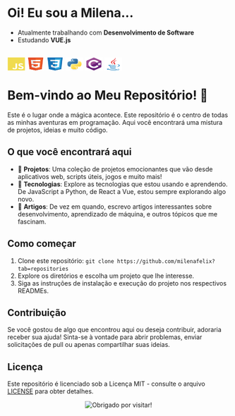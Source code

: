 <h1>Oi! Eu sou a Milena...</h1>

- Atualmente trabalhando com **Desenvolvimento de Software**
- Estudando **VUE.js**

<div style="display: inline_block"><br>
  <img align="center" alt="Mi-Js" height="30" width="40" src="https://raw.githubusercontent.com/devicons/devicon/master/icons/javascript/javascript-plain.svg">
  <img align="center" alt="Mi-HTML" height="30" width="40" src="https://raw.githubusercontent.com/devicons/devicon/master/icons/html5/html5-original.svg">
  <img align="center" alt="Mi-CSS" height="30" width="40" src="https://raw.githubusercontent.com/devicons/devicon/master/icons/css3/css3-original.svg">
  <img align="center" alt="Mi-Python" height="30" width="40" src="https://raw.githubusercontent.com/devicons/devicon/master/icons/python/python-original.svg">
  <img align="center" alt="Mi-Csharp" height="30" width="40" src="https://raw.githubusercontent.com/devicons/devicon/master/icons/csharp/csharp-original.svg">
  <img align="center" alt="Mi-Java" height="30" width="40" src="https://raw.githubusercontent.com/devicons/devicon/master/icons/java/java-original.svg">

</div>

# Bem-vindo ao Meu Repositório! 🚀

Este é o lugar onde a mágica acontece. Este repositório é o centro de todas as minhas aventuras em programação. Aqui você encontrará uma mistura de projetos, ideias e muito código.

## O que você encontrará aqui
- 📁 **Projetos**: Uma coleção de projetos emocionantes que vão desde aplicativos web, scripts úteis, jogos e muito mais!
- 🚀 **Tecnologias**: Explore as tecnologias que estou usando e aprendendo. De JavaScript a Python, de React a Vue, estou sempre explorando algo novo.
- 📝 **Artigos**: De vez em quando, escrevo artigos interessantes sobre desenvolvimento, aprendizado de máquina, e outros tópicos que me fascinam.

## Como começar
1. Clone este repositório: `git clone https://github.com/milenafelix?tab=repositories`
2. Explore os diretórios e escolha um projeto que lhe interesse.
3. Siga as instruções de instalação e execução do projeto nos respectivos READMEs.

## Contribuição
Se você gostou de algo que encontrou aqui ou deseja contribuir, adoraria receber sua ajuda! Sinta-se à vontade para abrir problemas, enviar solicitações de pull ou apenas compartilhar suas ideias.

## Licença
Este repositório é licenciado sob a Licença MIT - consulte o arquivo [LICENSE](LICENSE) para obter detalhes.

<div align="center">
  <img src="https://github.com/seu-usuario/seu-repositorio/raw/master/assets/thank-you.gif" alt="Obrigado por visitar!">
</div>
